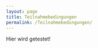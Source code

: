 ```yaml
---
layout: page
title: Teilnahmebedingungen
permalink: /Teilnahmebedingungen/
---
```




Hier wird getestet!


